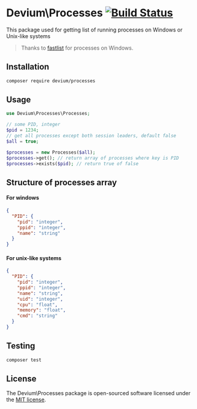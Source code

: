 # Devium\Processes [![Build Status](https://travis-ci.org/webdevium/processes.svg?branch=master)](https://travis-ci.org/webdevium/processes)

This package used for getting list of running processes on Windows or Unix-like systems

> Thanks to [fastlist](https://github.com/MarkTiedemann/fastlist) for processes on Windows.

## Installation

```sh
composer require devium/processes
```

## Usage

```php
use Devium\Processes\Processes;

// some PID, integer
$pid = 1234;
// get all processes except both session leaders, default false
$all = true;

$processes = new Processes($all);
$processes->get(); // return array of processes where key is PID
$processes->exists($pid); // return true of false
```

## Structure of processes array

#### For windows
```json
{
  "PID": {
    "pid": "integer",
    "ppid": "integer",
    "name": "string"
  }
}
```

#### For unix-like systems
```json
{
  "PID": {
    "pid": "integer",
    "ppid": "integer",
    "name": "string",
    "uid": "integer",
    "cpu": "float",
    "memory": "float",
    "cmd": "string"
  }
}
```

## Testing
```sh
composer test
```

## License

The Devium\Processes package is open-sourced software licensed under the [MIT license](https://opensource.org/licenses/MIT).
